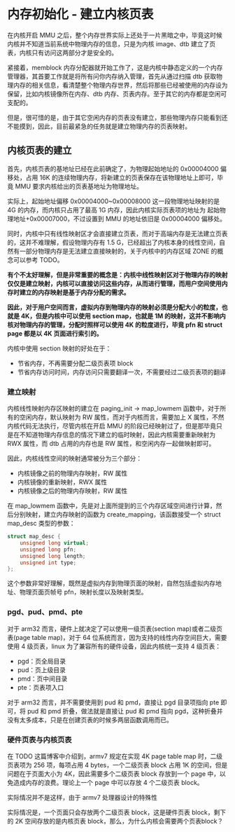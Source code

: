 # 内存初始化 - 建立内核页表

在内核开启 MMU 之后，整个内存世界实际上还处于一片黑暗之中，毕竟这时候内核并不知道当前系统中物理内存的信息，只是为内核 image、dtb 建立了页表，内核只有访问这两部分才是安全的。

紧接着，memblock 内存分配器就开始工作了，这是内核中静态定义的一个内存管理器，其首要工作就是将所有问你内存纳入管理，首先从通过扫描 dtb 获取物理内存的相关信息，看清楚整个物理内存世界，然后将那些已经被使用的内存设为保留，比如内核镜像所在内存、dtb 内存、页表内存。至于其它的内存都是空闲可支配的。

但是，很可惜的是，由于其它空闲内存的页表没有建立，那些物理内存只能看到还不能摸到，因此，目前最紧急的任务就是建立物理内存的页表映射。 



## 内核页表的建立

首先，内核页表的基地址已经在此前确定了，为物理起始地址的 0x00004000 偏移处，占用 16K 的连续物理内存，将新建立的页表保存在该物理地址上即可，毕竟 MMU 要求内核给出的页表基地址为物理地址。 

实际上，起始地址偏移 0x00004000~0x00008000 这一段物理地址映射的是 4G 的内存，而内核只占用了最高 1G 内存，因此内核实际页表项的地址为 起始物理地址+0x00007000，不过设置到 MMU 的地址依旧是 0x00004000 偏移处。 

同时，内核中只有线性映射区才会直接建立页表，而对于高端内存是无法建立页表的，这并不难理解，假设物理内存有 1.5 G，已经超出了内核本身的线性空间，自然有一部分物理内存是无法建立直接映射的，关于内核中的内存区域 ZONE 的概念可以参考 TODO。

**有个不太好理解，但是非常重要的概念是：内核中线性映射区对于物理内存的映射仅仅是建立映射，内核可以直接访问这些内存，从而进行管理，而用户空间使用内存时建立的内存映射是基于内存分配的需求。**

**因此，对于用户空间而言，虚拟内存到物理内存的映射必须是分配大小的粒度，也就是 4K，但是内核中可以使用 section map，也就是 1M 的映射，这并不影响内核对物理内存的管理，分配时照样可以使用 4K 的粒度进行，毕竟 pfn 和 struct page 都是以 4K 页面进行索引的。**

内核中使用 section 映射的好处在于：

* 节省内存，不再需要分配二级页表项 block
* 节省内存访问时间，内存访问只需要翻译一次，不需要经过二级页表项的翻译



### 建立映射

内核线性映射内存区映射的建立在  paging_init -> map_lowmem 函数中，对于所有的空闲内存，默认映射为 RW 属性，而对于内核而言，需要加上 X 属性，不然内核代码无法执行，尽管内核在开启 MMU 的阶段已经映射过了，但是那毕竟只是在不知道物理内存信息的情况下建立的临时映射，因此内核需要重新映射为 RWX 属性，而 dtb 占用的内存也是 RW 属性，和空闲内存一起做映射即可。

因此，内核线性空间的映射通常被分为三个部分：

* 内核镜像之前的物理内存映射，RW 属性
* 内核镜像的重新映射，RWX 属性
* 内核镜像之后的物理内存映射，RW 属性

在 map_lowmem 函数中，先是对上面所提到的三个内存区域空间进行计算，然后分别映射，建立内存映射的函数为 create_mapping，该函数接受一个 struct map_desc 类型的参数：

```c++
struct map_desc {
	unsigned long virtual;
	unsigned long pfn;
	unsigned long length;
	unsigned int type;
};
```

这个参数非常好理解，既然是虚拟内存到物理页面的映射，自然包括虚拟内存地址、物理页面页帧号 pfn，映射长度以及映射类型。 



### pgd、pud、pmd、pte

对于 arm32 而言，硬件上就决定了可以使用一级页表(section map)或者二级页表(page table map)，对于 64 位系统而言，因为支持的线性内存空间巨大，需要使用 4 级页表，linux 为了兼容所有的硬件设备，因此内核统一支持 4 级页表：

* pgd：页全局目录
* pud：页上级目录
* pmd：页中间目录
* pte：页表项入口

对于 arm32 而言，并不需要使用到 pud 和 pmd，直接让 pgd 目录项指向 pte 即可，将 pud 和 pmd 折叠，做法就是直接让 pud 和 pmd 指向 pgd，这种折叠并没有太多成本，只是在创建页表的时候多两层函数调用而已。 



### 硬件页表与内核页表

在 TODO 这篇博客中介绍到，armv7 规定在实现 4K page table map 时，二级页表项为 256 项，每项占用 4 bytes，一个二级页表 block 占用 1K 的空间，但是问题在于页面大小为 4K，因此需要多个二级页表 block 存放到一个 page 中，以免造成内存的浪费。理论上一个 page 中可以存放 4 个二级页表 block。

实际情况并不是这样，由于 armv7 处理器设计的特殊性

实际情况是，一个页面只会存放两个二级页表 block，这是硬件页表 block，剩下的 2K 空间存放的是内核页表 block，那么，为什么内核会需要两个页表block？







